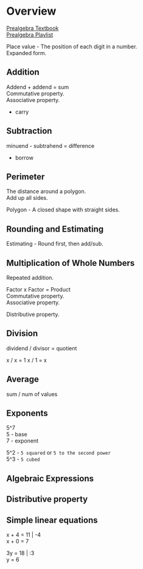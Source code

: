 # Overview

[Prealgebra Textbook](https://www.redwoods.edu/Portals/121/PreAlgText/Prealgebra.pdf?ver=2016-02-09-153714-077)  
[Prealgebra Playlist](https://www.youtube.com/playlist?list=PL7D04E9B9C4C01309)  

Place value - The position of each digit in a number.  
Expanded form.  

## Addition
Addend + addend = sum  
Commutative property.  
Associative property.  
- carry

## Subtraction
minuend - subtrahend = difference  
- borrow

## Perimeter
The distance around a polygon.  
Add up all sides.  

Polygon - A closed shape with straight sides.  

## Rounding and Estimating
Estimating - Round first, then add/sub.  

## Multiplication of Whole Numbers
Repeated addition.  

Factor x Factor = Product  
Commutative property.  
Associative property.  

Distributive property.  

## Division
dividend / divisor = quotient  

x / x = 1
x / 1 = x

## Average
sum / num of values  

## Exponents

5^7  
5 - base  
7 - exponent  

5^2 - `5 squared` or `5 to the second power`  
5^3 - `5 cubed`

## Algebraic Expressions

## Distributive property

## Simple linear equations
x + 4 = 11 | -4  
x + 0 = 7  

3y = 18 | :3  
y = 6  

